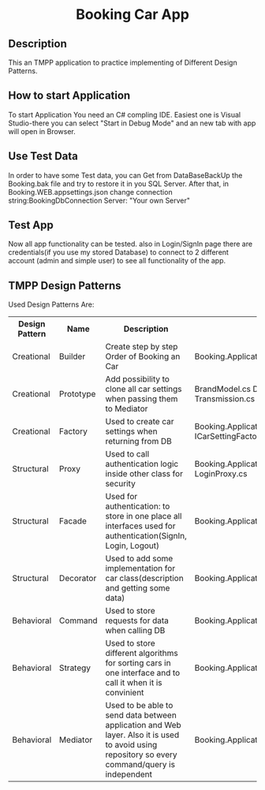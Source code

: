 <h1 align="center">Booking Car App</h1>

## **Description**
This an TMPP application to practice implementing of Different Design Patterns.
## **How to start Application**
To start Application You need an C# compling IDE. 
Easiest one is Visual Studio-there you can select "Start in Debug Mode" and an new tab with app will open in Browser.
## **Use Test Data**
In order to have some Test data, you can Get from DataBaseBackUp the Booking.bak file and try to restore it in you SQL Server.
After that, in Booking.WEB.appsettings.json change connection string:BookingDbConnection Server: "Your own Server"
## **Test App**
Now all app functionality can be tested. also in Login/SignIn page there are credentials(if you use my stored Database) to connect to 2 different account (admin and simple user) to see all functionality of the app.
## **TMPP Design Patterns**
Used Design Patterns Are:
<table>
  <tr>
    <th>Design Pattern</th>
    <th>Name</th>
    <th>Description</th>
    <th>Usages</th>
  </tr>
  <tr>
    <td>Creational</td>
    <td>Builder</td>
    <td>Create step by step Order of Booking an Car</td>
    <td>Booking.Application.Features.Order.Builder.OrderBuilder.cs</td>  
  </tr>
  <tr>
    <td>Creational</td>
    <td>Prototype</td>
    <td>Add possibility to clone all car settings when passing them to Mediator</td>
    <td>BrandModel.cs DriveModel.cs FuelType.cs Vehicle.cs Transmission.cs</td>
  </tr>
  <tr>
    <td>Creational</td>
    <td>Factory</td>
    <td>Used to create car settings when returning from DB</td>
    <td>Booking.Application.Features.Common ICarSettingFactory.cs ICarSettings.cs</td>
  </tr>
  <tr>
    <td>Structural</td>
    <td>Proxy</td>
    <td>Used to call authentication logic inside other class for security</td>
    <td>Booking.Application.Features.User.Proxy ILoginProxy.cs LoginProxy.cs</td>
  </tr>
  <tr>
    <td>Structural</td>
    <td>Facade</td>
    <td>Used for authentication: to store in one place all interfaces used for authentication(SignIn, Login, Logout)</td>
    <td>Booking.Application.Features.User.Facade</td>
  </tr>
  <tr>
    <td>Structural</td>
    <td>Decorator</td>
    <td>Used to add some implementation for car class(description and getting some data)</td>
    <td> Booking.Application.Features.Car.Decorator</td>
  </tr>
  <tr>
    <td>Behavioral</td>
    <td>Command</td>
    <td>Used to store requests for data when calling DB</td>
    <td>Booking.Application.Features</td>
  </tr>
  <tr>
    <td>Behavioral</td>
    <td>Strategy</td>
    <td>Used to store different algorithms for sorting cars in one interface and to call it when it is convinient</td>
    <td>Booking.Application.Features.Car.Strategy</td>
  </tr>
  <tr>
    <td>Behavioral</td>
    <td>Mediator</td>
    <td>Used to be able to send data between application and Web layer. Also it is used to avoid using repository so every command/query is independent</td>
    <td>Booking.Application.Features + Any Controller</td>
  </tr>
</table>
	
